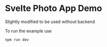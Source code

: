 # Svelte Photo App Demo

Slightly modified to be used without backend

To run the example use
```
npm run dev
```
